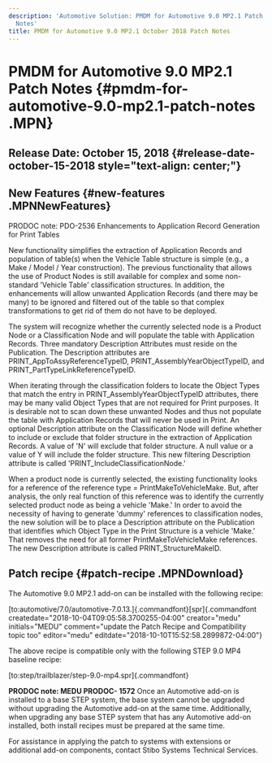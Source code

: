 ```yaml
---
description: 'Automotive Solution: PMDM for Automotive 9.0 MP2.1 Patch
  Notes'
title: PMDM for Automotive 9.0 MP2.1 October 2018 Patch Notes
---
```


PMDM for Automotive 9.0 MP2.1 Patch Notes {#pmdm-for-automotive-9.0-mp2.1-patch-notes .MPN}
=========================================

Release Date: October 15, 2018 {#release-date-october-15-2018 style="text-align: center;"}
------------------------------

New Features {#new-features .MPNNewFeatures}
------------

PRODOC note: PDO-2536 Enhancements to Application Record Generation for
Print Tables

New functionality simplifies the extraction of Application Records and
population of table(s) when the Vehicle Table structure is simple (e.g.,
a Make / Model / Year construction). The previous functionality that
allows the use of Product Nodes is still available for complex and some
non-standard \'Vehicle Table\' classification structures. In addition,
the enhancements will allow unwanted Application Records (and there may
be many) to be ignored and filtered out of the table so that complex
transformations to get rid of them do not have to be deployed.

The system will recognize whether the currently selected node is a
Product Node or a Classification Node and will populate the table with
Application Records. Three mandatory Description Attributes must reside
on the Publication. The Description attributes are
PRINT\_AppToAssyReferenceTypeID, PRINT\_AssemblyYearObjectTypeID, and
PRINT\_PartTypeLinkReferenceTypeID.

When iterating through the classification folders to locate the Object
Types that match the entry in PRINT\_AssemblyYearObjectTypeID
attributes, there may be many valid Object Types that are not required
for Print purposes. It is desirable not to scan down these unwanted
Nodes and thus not populate the table with Application Records that will
never be used in Print. An optional Description attribute on the
Classification Node will define whether to include or exclude that
folder structure in the extraction of Application Records. A value of
\'N\' will exclude that folder structure. A null value or a value of Y
will include the folder structure. This new filtering Description
attribute is called \'PRINT\_IncludeClassificationNode.\'

When a product node is currently selected, the existing functionality
looks for a reference of the reference type = PrintMakeToVehicleMake.
But, after analysis, the only real function of this reference was to
identify the currently selected product node as being a vehicle
\'Make.\' In order to avoid the necessity of having to generate
\'dummy\' references to classification nodes, the new solution will be
to place a Description attribute on the Publication that identifies
which Object Type in the Print Structure is a vehicle \'Make.\' That
removes the need for all former PrintMakeToVehicleMake references. The
new Description attribute is called PRINT\_StructureMakeID.

Patch recipe {#patch-recipe .MPNDownload}
------------

The Automotive 9.0 MP2.1 add-on can be installed with the following
recipe:

[to:automotive/7.0/automotive-7.0.13.]{.commandfont}[spr]{.commandfont
createdate="2018-10-04T09:05:58.3700255-04:00" creator="medu"
initials="MEDU"
comment="update the Patch Recipe and Compatibility topic too"
editor="medu" editdate="2018-10-10T15:52:58.2899872-04:00"}

The above recipe is compatible only with the following STEP 9.0 MP4
baseline recipe:

[to:step/trailblazer/step-9.0-mp4.spr]{.commandfont}

**PRODOC note: MEDU PRODOC- 1572** Once an Automotive add-on is
installed to a base STEP system, the base system cannot be upgraded
without upgrading the Automotive add-on at the same time. Additionally,
when upgrading any base STEP system that has any Automotive add-on
installed, both install recipes must be prepared at the same time.

For assistance in applying the patch to systems with extensions or
additional add-on components, contact Stibo Systems Technical Services.
